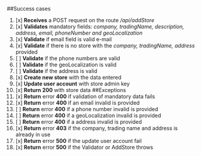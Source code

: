 ##Success cases
1. [x] **Receives** a POST request on the route */api/addStore*
2. [x] **Validates** mandatory fields: *company, tradingName, description, address, email, phoneNumber and geoLocalization*
3. [x] **Validate** if email field is valid e-mail
4. [x] **Validate** if there is no store with the *company, tradingName, address* provided
5. [ ] **Validate** if the phone numbers are valid
6. [ ] **Validate** if the geoLocalization is valid
7. [ ] **Validate** if the address is valid
8. [x] **Create new store** with the data entered
9. [x] **Update user account** with store admin key
10. [x] **Return 200** with store data
##Exceptions
1. [x] **Return** error **400** if validation of mandatory data fails
2. [x] **Return** error **400** if an email invalid is provided
3. [ ] **Return** error **400** if a phone number invalid is provided
4. [ ] **Return** error **400** if a geoLocalization invalid is provided
5. [ ] **Return** error **400** if a address invalid is provided
6. [x] **Return** error **403** if the company, trading name and address is already in use
7. [x] **Return** error **500** if the update user account fail
8. [x] **Return** error **500** if the Validator or AddStore throws